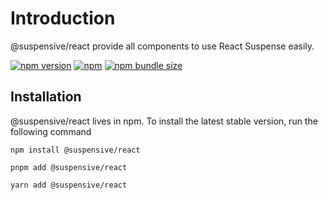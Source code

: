 # Introduction

@suspensive/react provide all components to use React Suspense easily.

[![npm version](https://img.shields.io/npm/v/@suspensive/react?color=000&labelColor=000&logo=npm&label=)](https://www.npmjs.com/package/@suspensive/react)
[![npm](https://img.shields.io/npm/dm/@suspensive/react?color=000&labelColor=000)](https://www.npmjs.com/package/@suspensive/react)
[![npm bundle size](https://img.shields.io/bundlephobia/minzip/@suspensive/react?color=000&labelColor=000)](https://www.npmjs.com/package/@suspensive/react)

## Installation

@suspensive/react lives in npm. To install the latest stable version, run the following command

```shell
npm install @suspensive/react
```

```shell
pnpm add @suspensive/react
```

```shell
yarn add @suspensive/react
```
